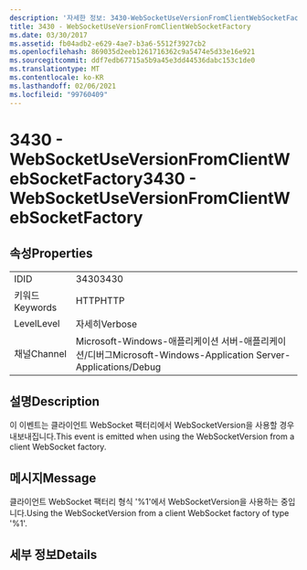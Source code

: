 ```yaml
---
description: '자세한 정보: 3430-WebSocketUseVersionFromClientWebSocketFactory'
title: 3430 - WebSocketUseVersionFromClientWebSocketFactory
ms.date: 03/30/2017
ms.assetid: fb04adb2-e629-4ae7-b3a6-5512f3927cb2
ms.openlocfilehash: 869035d2eeb1261716362c9a5474e5d33e16e921
ms.sourcegitcommit: ddf7edb67715a5b9a45e3dd44536dabc153c1de0
ms.translationtype: MT
ms.contentlocale: ko-KR
ms.lasthandoff: 02/06/2021
ms.locfileid: "99760409"
---
```

# <a name="3430---websocketuseversionfromclientwebsocketfactory"></a><span data-ttu-id="47fdf-103">3430 - WebSocketUseVersionFromClientWebSocketFactory</span><span class="sxs-lookup"><span data-stu-id="47fdf-103">3430 - WebSocketUseVersionFromClientWebSocketFactory</span></span>

## <a name="properties"></a><span data-ttu-id="47fdf-104">속성</span><span class="sxs-lookup"><span data-stu-id="47fdf-104">Properties</span></span>  
  
|||  
|-|-|  
|<span data-ttu-id="47fdf-105">ID</span><span class="sxs-lookup"><span data-stu-id="47fdf-105">ID</span></span>|<span data-ttu-id="47fdf-106">3430</span><span class="sxs-lookup"><span data-stu-id="47fdf-106">3430</span></span>|  
|<span data-ttu-id="47fdf-107">키워드</span><span class="sxs-lookup"><span data-stu-id="47fdf-107">Keywords</span></span>|<span data-ttu-id="47fdf-108">HTTP</span><span class="sxs-lookup"><span data-stu-id="47fdf-108">HTTP</span></span>|  
|<span data-ttu-id="47fdf-109">Level</span><span class="sxs-lookup"><span data-stu-id="47fdf-109">Level</span></span>|<span data-ttu-id="47fdf-110">자세히</span><span class="sxs-lookup"><span data-stu-id="47fdf-110">Verbose</span></span>|  
|<span data-ttu-id="47fdf-111">채널</span><span class="sxs-lookup"><span data-stu-id="47fdf-111">Channel</span></span>|<span data-ttu-id="47fdf-112">Microsoft-Windows-애플리케이션 서버-애플리케이션/디버그</span><span class="sxs-lookup"><span data-stu-id="47fdf-112">Microsoft-Windows-Application Server-Applications/Debug</span></span>|  
  
## <a name="description"></a><span data-ttu-id="47fdf-113">설명</span><span class="sxs-lookup"><span data-stu-id="47fdf-113">Description</span></span>  

 <span data-ttu-id="47fdf-114">이 이벤트는 클라이언트 WebSocket 팩터리에서 WebSocketVersion을 사용할 경우 내보내집니다.</span><span class="sxs-lookup"><span data-stu-id="47fdf-114">This event is emitted when using the WebSocketVersion from a client WebSocket factory.</span></span>  
  
## <a name="message"></a><span data-ttu-id="47fdf-115">메시지</span><span class="sxs-lookup"><span data-stu-id="47fdf-115">Message</span></span>  

 <span data-ttu-id="47fdf-116">클라이언트 WebSocket 팩터리 형식 '%1'에서 WebSocketVersion을 사용하는 중입니다.</span><span class="sxs-lookup"><span data-stu-id="47fdf-116">Using the WebSocketVersion from a client WebSocket factory of type '%1'.</span></span>  
  
## <a name="details"></a><span data-ttu-id="47fdf-117">세부 정보</span><span class="sxs-lookup"><span data-stu-id="47fdf-117">Details</span></span>
